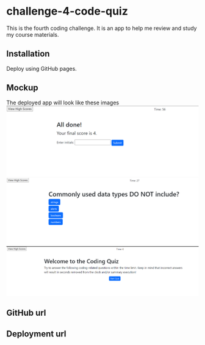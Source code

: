 # challenge-4-code-quiz

This is the fourth coding challenge. It is an app to help me review and study my course materials.

## Installation

Deploy using GitHub pages.

## Mockup

The deployed app will look like these images
![image](./assets/Images/2022-10-11_23-04-53.png)
![image](.\assets\Images\2022-10-11_23-04-31.png)
![image](.\assets\Images\2022-10-11_23-04-17.png)

## GitHub url

## Deployment url
